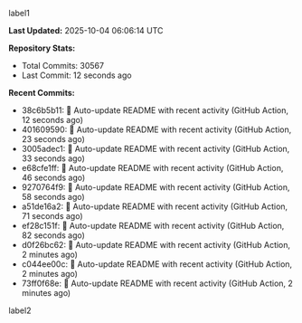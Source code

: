 
label1 
<!-- ACTIVITY_START -->
**Last Updated:** 2025-10-04 06:06:14 UTC

**Repository Stats:**
- Total Commits: 30567
- Last Commit: 12 seconds ago

**Recent Commits:**
- 38c6b5b11: 🤖 Auto-update README with recent activity (GitHub Action, 12 seconds ago)
- 401609590: 🤖 Auto-update README with recent activity (GitHub Action, 23 seconds ago)
- 3005adec1: 🤖 Auto-update README with recent activity (GitHub Action, 33 seconds ago)
- e68cfe1ff: 🤖 Auto-update README with recent activity (GitHub Action, 46 seconds ago)
- 9270764f9: 🤖 Auto-update README with recent activity (GitHub Action, 58 seconds ago)
- a51de16a2: 🤖 Auto-update README with recent activity (GitHub Action, 71 seconds ago)
- ef28c151f: 🤖 Auto-update README with recent activity (GitHub Action, 82 seconds ago)
- d0f26bc62: 🤖 Auto-update README with recent activity (GitHub Action, 2 minutes ago)
- c044ee00c: 🤖 Auto-update README with recent activity (GitHub Action, 2 minutes ago)
- 73ff0f68e: 🤖 Auto-update README with recent activity (GitHub Action, 2 minutes ago)
<!-- ACTIVITY_END -->

label2
